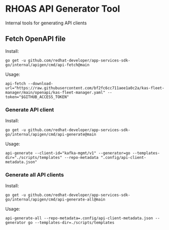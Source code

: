 # RHOAS API Generator Tool

Internal tools for generating API clients

## Fetch OpenAPI file

Install:

```shell
go get -u github.com/redhat-developer/app-services-sdk-go/internal/apigen/cmd/api-fetch@main
```

Usage:

```shell
api-fetch --download-url="https://raw.githubusercontent.com/bf2fc6cc711aee1a0c2a/kas-fleet-manager/main/openapi/kas-fleet-manager.yaml" --token="$GITHUB_ACCESS_TOKEN"
```

### Generate API client

Install:

```shell
go get -u github.com/redhat-developer/app-services-sdk-go/internal/apigen/cmd/api-generate@main
```

Usage:

```shell
api-generate --client-id="kafka-mgmt/v1" --generator=go --templates-dir="./scripts/templates" --repo-metadata ".config/api-client-metadata.json"
```

### Generate all API clients

Install:

```shell
go get -u github.com/redhat-developer/app-services-sdk-go/internal/apigen/cmd/api-generate-all@main
```

Usage:

```shell
api-generate-all --repo-metadata=.config/api-client-metadata.json --generator go --templates-dir=./scripts/templates
```